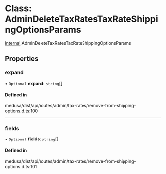 # Class: AdminDeleteTaxRatesTaxRateShippingOptionsParams

[internal](../modules/internal-30.md).AdminDeleteTaxRatesTaxRateShippingOptionsParams

## Properties

### expand

• `Optional` **expand**: `string`[]

#### Defined in

medusa/dist/api/routes/admin/tax-rates/remove-from-shipping-options.d.ts:100

___

### fields

• `Optional` **fields**: `string`[]

#### Defined in

medusa/dist/api/routes/admin/tax-rates/remove-from-shipping-options.d.ts:101
